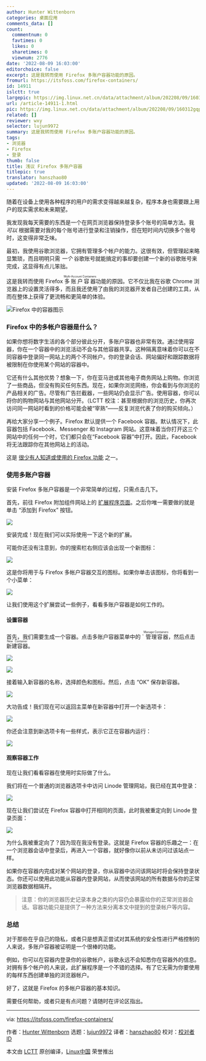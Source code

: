 ```yaml
---
author: Hunter Wittenborn
categories: 桌面应用
comments_data: []
count:
  commentnum: 0
  favtimes: 0
  likes: 0
  sharetimes: 0
  viewnum: 2776
date: '2022-08-09 16:03:00'
editorchoice: false
excerpt: 这是我转而使用 Firefox 多账户容器功能的原因。
fromurl: https://itsfoss.com/firefox-containers/
id: 14911
islctt: true
largepic: https://img.linux.net.cn/data/attachment/album/202208/09/160312gqpgokkk3g46gngo.png
url: /article-14911-1.html
pic: https://img.linux.net.cn/data/attachment/album/202208/09/160312gqpgokkk3g46gngo.png.thumb.jpg
related: []
reviewer: wxy
selector: lujun9972
summary: 这是我转而使用 Firefox 多账户容器功能的原因。
tags:
- 浏览器
- Firefox
- 登录
thumb: false
title: 浅议 Firefox 多账户容器
titlepic: true
translator: hanszhao80
updated: '2022-08-09 16:03:00'
---
```


随着在设备上使用各种程序的用户的需求变得越来越复杂，程序本身也需要跟上用户的现实需求和未来期望。


我发现我每天需要的东西是一个在网页浏览器保持登录多个账号的简单方法。我 *可以* 根据需要对我的每个账号进行登录和注销操作，但在短时间内切换多个账号时，这变得非常乏味。


最初，我使用谷歌浏览器，它拥有管理多个帐户的能力。这很有效，但管理起来略显繁琐，而且明明只需 *一个* 谷歌账号就能搞定的事却要创建一个新的谷歌账号来完成，这显得有点儿笨拙。


这是我转而使用 Firefox <ruby> 多账户容器 <rt>  Multi-Account Containers </rt></ruby> 功能的原因。它不仅比我在谷歌 Chrome 浏览器上的设置灵活得多，而且我还使用了由我的浏览器开发者自己创建的工具，从而在整体上获得了更流畅和更简单的体验。


![Firefox 中的容器图示](/data/attachment/album/202208/09/160312gqpgokkk3g46gngo.png)


### Firefox 中的多帐户容器是什么？


如果你想将数字生活的各个部分彼此分开，多账户容器也非常有效。通过使用容器，你在一个容器中的浏览活动不会与其他容器共享。这种隔离意味着你可以在不同容器中登录同一网站上的两个不同帐户。你的登录会话、网站偏好和跟踪数据将被限制在你使用某个网站的容器中。


它还有什么其他优势？想象一下，你在亚马逊或其他电子商务网站上购物。你浏览了一些商品，但没有购买任何东西。现在，如果你浏览网络，你会看到与你浏览的产品相关的广告。尽管有广告拦截器，一些网站仍会显示广告。使用容器，你可以将你的购物网站与其他网站分开。（LCTT 校注：甚至根据你的浏览历史，你再次访问同一网站时看到的价格可能会被“宰熟”——反复浏览代表了你的购买倾向。）


再给大家分享一个例子。Firefox 默认提供一个 Facebook 容器。默认情况下，此容器包括 Facebook、Messenger 和 Instagram 网站。这意味着当你打开这三个网站中的任何一个时，它们都只会在“Facebook 容器”中打开。因此，Facebook 将无法跟踪你在其他网站上的活动。


这是 [很少有人知道或使用的 Firefox 功能](https://itsfoss.com/firefox-useful-features/) 之一。


### 使用多账户容器


安装 Firefox 多账户容器是一个非常简单的过程，只需点击几下。


首先，前往 Firefox 附加组件网站上的 [扩展程序页面](https://addons.mozilla.org/en-US/firefox/addon/multi-account-containers/?utm_source=addons.mozilla.org&utm_medium=referral&utm_content=search)。之后你唯一需要做的就是单击 “添加到 Firefox” 按钮。


![](/data/attachment/album/202208/09/160313oasa1mxaxxbqiqeq.png)


安装完成！现在我们可以实际使用一下这个新的扩展。


可能你还没有注意到，你的搜索栏右侧应该会出现一个新图标：


![](/data/attachment/album/202208/09/160314f5yjjh6twwyx57j6.png)


这是你将用于与 Firefox 多帐户容器交互的图标。如果你单击该图标，你将看到一个小菜单：


![](/data/attachment/album/202208/09/160314ju752vbd3lf8z32h.png)


让我们使用这个扩展尝试一些例子，看看多账户容器是如何工作的。


#### 设置容器


首先，我们需要生成一个容器。点击多账户容器菜单中的 `<ruby> 管理容器 <rt>  Manage Containers </rt></ruby>，然后点击 <ruby> 新建容器 <rt>  New Container </rt></ruby>。


![](/data/attachment/album/202208/09/160315yzwmvvc5v853vvvl.png)


![](/data/attachment/album/202208/09/160316fr1c9o8z7u7r8eqc.png)


接着输入新容器的名称，选择颜色和图标。然后，点击 “OK” 保存新容器。


![](/data/attachment/album/202208/09/160316jt5tx9759rqzrlt3.png)


大功告成！我们现在可以返回主菜单在新容器中打开一个新选项卡：


![](/data/attachment/album/202208/09/160317pl5db6hpp1l0ckhn.png)


你还会注意到新选项卡有一些样式，表示它正在容器内运行：


![](/data/attachment/album/202208/09/160317mjrs0cf3suuxjzu2.png)


#### 观察容器工作


现在让我们看看容器在使用时实际做了什么。


我们将在一个普通的浏览器选项卡中访问 Linode 管理网站，我已经在其中登录：


![](/data/attachment/album/202208/09/160318u11wpg1alderqlqs.png)


现在让我们尝试在 Firefox 容器中打开相同的页面，此时我被重定向到 Linode 登录页面：


![](/data/attachment/album/202208/09/160319z1knl6enj3k2e3je.png)


为什么我被重定向了？因为现在我没有登录。这就是 Firefox 容器的乐趣之一：在一个浏览器会话中登录后，再进入一个容器，就好像你以前从未访问过该站点一样。


如果你在容器内完成对某个网站的登录，你从容器中访问该网站时将会保持登录状态。你还可以使用此功能从容器内登录网站，从而使该网站的所有数据与你的正常浏览器数据相隔开。



> 
> 注意：你的浏览器历史记录本身之类的内容仍会暴露给你的正常浏览器会话。容器功能只是提供了一种方法来分离本文中提到的登录帐户等内容。
> 
> 
> 


### 总结


对于那些在乎自己的隐私，或者只是想真正尝试对其系统的安全性进行严格控制的人来说，多账户容器被证明是一个很棒的功能。


例如，你可以在容器内登录你的谷歌帐户，谷歌永远不会知悉你在容器外的信息。 对拥有多个帐户的人来说，此扩展程序是一个不错的选择。有了它无需为你要使用的每样东西创建单独的浏览器帐户。


好了，这就是 Firefox 的多帐户容器的基本知识。


需要任何帮助，或者只是有点问题？请随时在评论区指出。




---


via: <https://itsfoss.com/firefox-containers/>


作者：[Hunter Wittenborn](https://itsfoss.com/author/hunter/) 选题：[lujun9972](https://github.com/lujun9972) 译者：[hanszhao80](https://github.com/hanszhao80) 校对：[校对者ID](https://github.com/%E6%A0%A1%E5%AF%B9%E8%80%85ID)


本文由 [LCTT](https://github.com/LCTT/TranslateProject) 原创编译，[Linux中国](https://linux.cn/) 荣誉推出